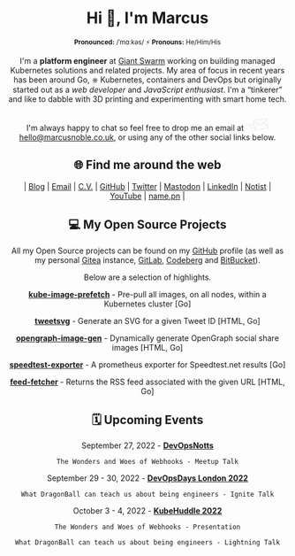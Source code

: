 <div align="center">

# Hi 👋, I'm Marcus

<sup>**Pronounced:** /ˈmɑːkəs/ ⚡️ **Pronouns:** He/Him/His</sup>

I'm a <strong>platform engineer</strong> at <a href="https://giantswarm.io">Giant Swarm</a> working on building managed Kubernetes solutions and related projects. My area of focus in recent years has been around Go, ⎈ Kubernetes, containers and DevOps but originally started out as a <em>web developer</em> and <em>JavaScript enthusiast</em>. I'm a “tinkerer” and like to dabble with 3D printing and experimenting with smart home tech.<br/><br/>
I'm always happy to chat so feel free to drop me an email at <span><svg viewBox="0 0 64 50" height="32" style="fill:#ededed"><path d="m64 39.7-4-22.4c-.4-2-2.4-3.5-4.5-3l-31.7 5.5a4 4 0 0 0-3.2 4.1l4 22.8a3.8 3.8 0 0 0 4.5 3l31.7-5.5a3.8 3.8 0 0 0 3.1-4.5zm-2.7-3.6-10.7-8.2 7.7-8.6 3 16.8zM24 21.8l32-5.6h.3a2 2 0 0 1 1.5.7c-1 1.1-9.4 10.8-13.4 14.6-1 1-2.6 1.3-4 .6l-17.7-8.7a1.8 1.8 0 0 1 1.5-1.6zm-1.1 4 10.5 5.3L26 42.8l-3-17zm38.7 15.7c-.3.4-.7.6-1.2.7l-31.8 5.6a1.9 1.9 0 0 1-2.1-1.5l-.1-.6 8.8-13.8 4.2 2a5.6 5.6 0 0 0 6.1-1c1-.9 2.3-2.1 3.6-3.6L61.8 39l.2 1c0 .6 0 1-.3 1.5zM19 29.9a1 1 0 0 0-1.2-.8l-17 3a1 1 0 1 0 .4 2l17-3c.5-.2.9-.7.8-1.2zm1 5.8a1 1 0 0 0-1.1-.9L8.7 36.6a1 1 0 1 0 .3 2l10.2-1.8c.6 0 1-.6.8-1.1zm-.1 4.9L13 41.8a1 1 0 1 0 .3 2l6.8-1.2a1 1 0 1 0-.3-2z"></path></svg> <a href="mailto:hello@marcusnoble.co.uk">hello@marcusnoble.co.uk</a></span>, or using any of the other social links below.


## 🌐 Find me around the web

| <a href="https://marcusnoble.co.uk" rel="me" title="My articles on my Blog">Blog</a> | <a href="mailto:hello@marcusnoble.co.uk" rel="me" title="Email me">Email</a> | <a href="https://cv.marcusnoble.co.uk" rel="me" title="My CV">C.V.</a> | <a href="https://www.github.com/AverageMarcus" rel="me" title="AverageMarcus on GitHub">GitHub</a> | <a href="https://twitter.com/Marcus_Noble_" rel="me" title="@Marcus_Noble_ on Twitter">Twitter</a> | <a href="https://k8s.social/@Marcus" rel="me" title="@marcus@k8s.social on Mastodon">Mastodon</a> | <a href="https://www.linkedin.com/in/marcusnoble/" rel="me" title="Connect with me on Linkedin">LinkedIn</a> | <a href="https://noti.st/averagemarcus" rel="me" title="View my previous talks on Notist">Notist</a> | <a href="https://youtube.com/playlist?list=PLT41C0Ggz5wa66-AU5xapbOuzkUKUPLzi" rel="me" title="My appearances on YouTube">YouTube</a> | <a href="https://name.pn/marcus-noble" rel="me" title="More about my name and pronouns">name.pn</a> | 

## 💻 My Open Source Projects

All my Open Source projects can be found on my <a href="https://github.com/AverageMarcus">GitHub</a> profile (as well as my personal <a href="https://git.cluster.fun">Gitea</a> instance, <a href="https://gitlab.com/AverageMarcus">GitLab</a>, <a href="https://codeberg.org/AverageMarcus">Codeberg</a> and <a href="https://bitbucket.org/AverageMarcus/workspace/projects/PROJ">BitBucket</a>).

Below are a selection of highlights.


[**kube-image-prefetch**](https://github.com/AverageMarcus/kube-image-prefetch) - Pre-pull all images, on all nodes, within a Kubernetes cluster [Go]

[**tweetsvg**](https://github.com/AverageMarcus/tweetsvg) - Generate an SVG for a given Tweet ID [HTML, Go]

[**opengraph-image-gen**](https://github.com/AverageMarcus/opengraph-image-gen) - Dynamically generate OpenGraph social share images [HTML, Go]

[**speedtest-exporter**](https://github.com/AverageMarcus/speedtest-exporter) - A prometheus exporter for Speedtest.net results [Go]

[**feed-fetcher**](https://github.com/AverageMarcus/feed-fetcher) - Returns the RSS feed associated with the given URL [HTML, Go]


## 🗓 Upcoming Events


September 27, 2022 - [**DevOpsNotts**](https://www.meetup.com/DevOps-Notts/)

`The Wonders and Woes of Webhooks - Meetup Talk`

September 29 - 30, 2022 - [**DevOpsDays London 2022**](https://devopsdays.org/events/2022-london/welcome/)

`What DragonBall can teach us about being engineers - Ignite Talk`

October 3 - 4, 2022 - [**KubeHuddle 2022**](https://kubehuddle.com/2022/)

`The Wonders and Woes of Webhooks - Presentation`

`What DragonBall can teach us about being engineers - Lightning Talk`


</div>
